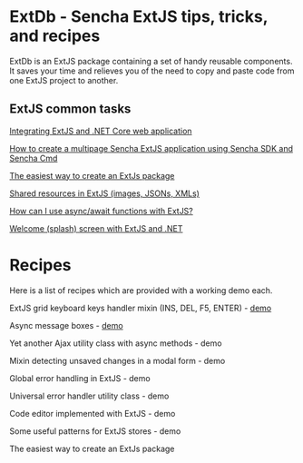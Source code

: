 # ExtDb - Sencha ExtJS tips, tricks, and recipes

ExtDb is an ExtJS package containing a set of handy reusable components. It saves your time and relieves you of the need to copy and paste code from one ExtJS project to another. 

## ExtJS common tasks

[Integrating ExtJS and .NET Core web application](docs/netcore.md)

[How to create a multipage Sencha ExtJS application using Sencha SDK and Sencha Cmd](docs/generating-multipage-app.md)

[The easiest way to create an ExtJs package](docs/easiest-way-package.md)

[Shared resources in ExtJS (images, JSONs, XMLs)](docs/resources.md)

[How can I use async/await functions with ExtJS?](docs/async-await.md)

[Welcome (splash) screen with ExtJS and .NET](docs/splash.md)

# Recipes

Here is a list of recipes which are provided with a working demo each.

ExtJS grid keyboard keys handler mixin (INS, DEL, F5, ENTER) - [demo](wwwroot/index.html#example/0)

Async message boxes - [demo](wwwroot/index.html#example/1)

Yet another Ajax utility class with async methods - demo

Mixin detecting unsaved changes in a modal form - demo

Global error handling in ExtJS - demo

Universal error handler utility class - demo

Code editor implemented with ExtJS - demo

Some useful patterns for ExtJS stores - demo

The easiest way to create an ExtJs package
